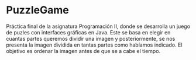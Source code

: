 # PuzzleGame
Práctica final de la asignatura Programación II, donde se desarrolla un juego de puzles con interfaces gráficas en Java. Este se basa en elegir en cuantas partes queremos dividir una imagen y posteriormente, 
se nos presenta la imagen dividida en tantas partes como habíamos indicado. El objetivo es ordenar la imagen antes de que se a cabe el tiempo.
